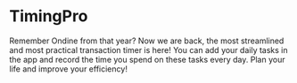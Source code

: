 # TimingPro
Remember Ondine from that year?
Now we are back, the most streamlined and most practical transaction timer is here!
You can add your daily tasks in the app and record the time you spend on these tasks every day. Plan your life and improve your efficiency!
